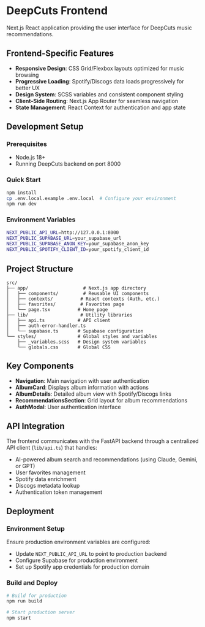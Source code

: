 # DeepCuts Frontend

Next.js React application providing the user interface for DeepCuts music recommendations.

## Frontend-Specific Features

- **Responsive Design**: CSS Grid/Flexbox layouts optimized for music browsing
- **Progressive Loading**: Spotify/Discogs data loads progressively for better UX
- **Design System**: SCSS variables and consistent component styling
- **Client-Side Routing**: Next.js App Router for seamless navigation
- **State Management**: React Context for authentication and app state

## Development Setup

### Prerequisites
- Node.js 18+
- Running DeepCuts backend on port 8000

### Quick Start
```bash
npm install
cp .env.local.example .env.local  # Configure your environment
npm run dev
```

### Environment Variables
```bash
NEXT_PUBLIC_API_URL=http://127.0.0.1:8000
NEXT_PUBLIC_SUPABASE_URL=your_supabase_url
NEXT_PUBLIC_SUPABASE_ANON_KEY=your_supabase_anon_key
NEXT_PUBLIC_SPOTIFY_CLIENT_ID=your_spotify_client_id
```

## Project Structure

```
src/
├── app/                    # Next.js app directory
│   ├── components/         # Reusable UI components
│   ├── contexts/          # React contexts (Auth, etc.)
│   ├── favorites/         # Favorites page
│   └── page.tsx          # Home page
├── lib/                   # Utility libraries
│   ├── api.ts            # API client
│   ├── auth-error-handler.ts
│   └── supabase.ts       # Supabase configuration
└── styles/               # Global styles and variables
    ├── _variables.scss   # Design system variables
    └── globals.css       # Global CSS
```

## Key Components

- **Navigation**: Main navigation with user authentication
- **AlbumCard**: Displays album information with actions
- **AlbumDetails**: Detailed album view with Spotify/Discogs links
- **RecommendationsSection**: Grid layout for album recommendations
- **AuthModal**: User authentication interface

## API Integration

The frontend communicates with the FastAPI backend through a centralized API client (`lib/api.ts`) that handles:

- AI-powered album search and recommendations (using Claude, Gemini, or GPT)
- User favorites management
- Spotify data enrichment
- Discogs metadata lookup
- Authentication token management

## Deployment

### Environment Setup

Ensure production environment variables are configured:
- Update `NEXT_PUBLIC_API_URL` to point to production backend
- Configure Supabase for production environment
- Set up Spotify app credentials for production domain

### Build and Deploy

```bash
# Build for production
npm run build

# Start production server
npm start
```

